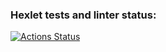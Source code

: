 ### Hexlet tests and linter status:
[![Actions Status](https://github.com/teregiray/frontend-project-46/workflows/hexlet-check/badge.svg)](https://github.com/teregiray/frontend-project-46/actions)